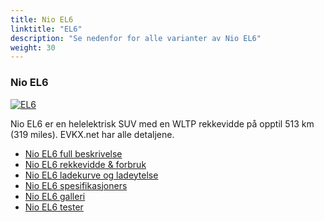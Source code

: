 ```yaml
---
title: Nio EL6
linktitle: "EL6"
description: "Se nedenfor for alle varianter av Nio EL6"
weight: 30
---
```

### Nio EL6

<a href="el6/"><img src="https://media.evkx.net/multimedia/models/nio/el6/el6/main_2_st.jpg" class="img-fluid" alt="EL6" ></a>

Nio EL6 er en helelektrisk SUV med en WLTP rekkevidde på opptil 513 km (319 miles). EVKX.net har alle detaljene. 

- [Nio EL6 full beskrivelse](el6/)
- [Nio EL6 rekkevidde & forbruk](el6/rangeandconsumption)
- [Nio EL6 ladekurve og ladeytelse](el6/chargingcurve)
- [Nio EL6 spesifikasjoners](el6/specifications)
- [Nio EL6 galleri](el6/gallery)
- [Nio EL6 tester](el6/reviews)

